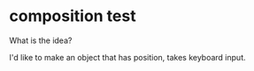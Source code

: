 composition test
================

What is the idea?

I'd like to make an object that has position, takes keyboard input.

